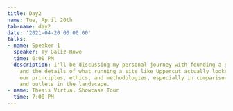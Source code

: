 ```yaml
---
title: Day2
name: Tue, April 20th
tab-name: day2
date: '2021-04-20 00:00:00'
talks:
- name: Speaker 1
  speaker: Ty Galiz-Rowe
  time: 6:00 PM
  description: I'll be discussing my personal journey with founding a games site,
    and the details of what running a site like Uppercut actually looks like, including
    our principles, ethics, and methodologies, especially in comparison to other methods
    and outlets in the landscape.
- name: Thesis Virtual Showcase Tour
  time: 7:00 PM
---
```



